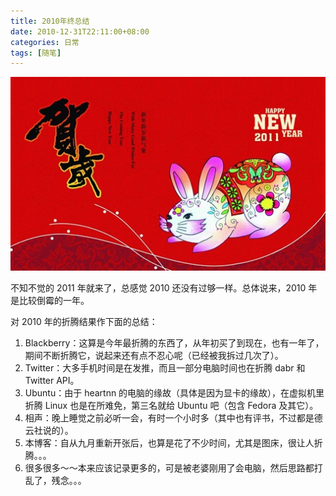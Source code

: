 ```yaml
---
title: 2010年终总结
date: 2010-12-31T22:11:00+08:00
categories: 日常
tags: [随笔]
---
```


![](/uploads/2010/12/2011.jpg)

不知不觉的 2011 年就来了，总感觉 2010 还没有过够一样。总体说来，2010 年是比较倒霉的一年。

对 2010 年的折腾结果作下面的总结：<!--more-->

 1. Blackberry：这算是今年最折腾的东西了，从年初买了到现在，也有一年了，期间不断折腾它，说起来还有点不忍心呢（已经被我拆过几次了）。
 2. Twitter：大多手机时间是在发推，而且一部分电脑时间也在折腾 dabr 和 Twitter API。
 3. Ubuntu：由于 heartnn 的电脑的缘故（具体是因为显卡的缘故），在虚拟机里折腾 Linux 也是在所难免，第三名就给 Ubuntu 吧（包含 Fedora 及其它）。
 4. 相声：晚上睡觉之前必听一会，有时一个小时多（其中也有评书，不过都是德云社说的）。
 5. 本博客：自从九月重新开张后，也算是花了不少时间，尤其是图床，很让人折腾。。。
 6. 很多很多～～本来应该记录更多的，可是被老婆刚用了会电脑，然后思路都打乱了，残念。。。
